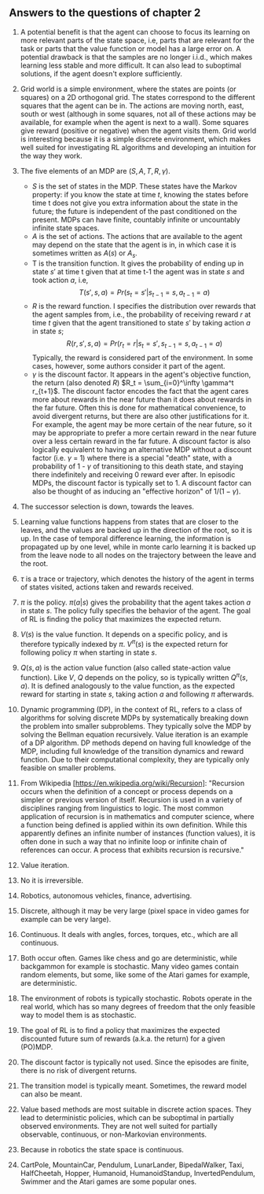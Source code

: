 ## Answers to the questions of chapter 2

1. A potential benefit is that the agent can choose to focus its learning on more relevant parts of the state space, i.e, parts that are relevant for the task or parts that the value function or model has a large error on. A potential drawback is that the samples are no longer i.i.d., which makes learning less stable and more difficult. It can also lead to suboptimal solutions, if the agent doesn't explore sufficiently.

2. Grid world is a simple environment, where the states are points (or squares) on a 2D orthogonal grid. The states correspond to the different squares that the agent can be in. The actions are moving north, east, south or west (although in some squares, not all of these actions may be available, for example when the agent is next to a wall). Some squares give reward (positive or negative) when the agent visits them. Grid world is interesting because it is a simple discrete environment, which makes well suited for investigating RL algorithms and developing an intuition for
the way they work.

3. The five elements of an MDP are $(S, A, T, R, \gamma)$.
    * $S$ is the set of states in the MDP. These states have the Markov property: if you know the state at time $t$, knowing the states before time t does not give you extra information about the state in the future; the future is independent of the past conditioned on the present. MDPs can have finite, countably infinite or uncountably infinite state spaces.
    * $A$ is the set of actions. The actions that are available to the agent may depend on the state that the agent is in, in which case it is sometimes written as $A(s)$ or $A_s$. 
    * T is the transition function. It gives the probability of ending up in state $s'$ at time t given that at time t-1 the agent was in state $s$ and took action $a$, i.e, $$T(s', s, a) = Pr(s_t = s' | s_{t-1} = s, a_{t-1} = a)$$
    * $R$ is the reward function. I specifies the distribution over rewards that the agent samples from, i.e., the probability of receiving reward $r$ at time $t$ given that the agent transitioned to state $s'$ by taking action $a$ in state $s$; $$R(r, s', s, a) = Pr(r_t = r | s_t = s', s_{t-1} = s, a_{t-1} = a)$$ Typically, the reward is considered part of the environment. In some cases, however, some authors consider it part of the agent.   
    * $\gamma$ is the discount factor. It appears in the agent's objective function, the return (also denoted $R$) $R_t = \sum_{i=0}^\infty \gamma^t r_{t+1}$. The discount factor encodes the fact that the agent cares more about rewards in the near future than it does about rewards in the far future. Often this is done for mathematical convenience, to avoid divergent returns, but there are also other justifications for it. For example, the agent may be more certain of the near future, so it may be appropriate to prefer a more certain reward in the near future over a less certain reward in the far future. A discount factor is also logically equivalent to having an alternative MDP without a discount factor (i.e. $\gamma$ = 1) where there is a special "death" state, with a probability of 1 - $\gamma$ of transitioning to this death state, and staying there indefinitely and receiving 0 reward ever after. In episodic MDPs, the discount factor is typically set to 1. A discount factor can also be thought of as inducing an "effective horizon" of $1/(1-\gamma)$.

4. The successor selection is down, towards the leaves.

5. Learning value functions happens from states that are closer to the leaves, and the values are backed up in the direction of the root, so it is up. In the case of temporal difference learning, the information is propagated up by one
level, while in monte carlo learning it is backed up from the leave node to all nodes on the trajectory between the leave and the root.

6. $\tau$ is a trace or trajectory, which denotes the history of the agent in terms of states visited, actions taken and rewards received.

7. $\pi$ is the policy. $\pi(a|s)$ gives the probability that the agent takes action $a$ in state $s$. The policy fully specifies the behavior of the agent. The goal of RL is finding the policy that maximizes the expected return.

8. $V(s)$ is the value function. It depends on a specific policy, and is therefore typically indexed by $\pi$. $V^\pi(s)$ is the expected return for following policy $\pi$ when starting in state $s$.

9. $Q(s,a)$ is the action value function (also called state-action value function). Like $V$, $Q$ depends on the policy, so is typically written $Q^\pi(s, a)$. It is defined analogously to the value function, as the expected reward for starting in state $s$, taking action $a$ and following $\pi$ afterwards.

10. Dynamic programming (DP), in the context of RL, refers to a class of algorithms for solving discrete MDPs by systematically breaking down the problem into smaller subproblems. They typically solve the MDP by solving the Bellman equation recursively. Value iteration is an example of a DP algorithm. DP methods depend on having full knowledge of the MDP, including full knowledge of the transition dynamics and reward function. Due to their computational complexity, they are typically only feasible on smaller problems.

11. From Wikipedia [https://en.wikipedia.org/wiki/Recursion]: "Recursion occurs when the definition of a concept or process depends on a simpler or previous version of itself. Recursion is used in a variety of disciplines ranging from linguistics to logic. The most common application of recursion is in mathematics and computer science, where a function being defined is applied within its own definition. While this apparently defines an infinite number of instances (function values), it is often done in such a way that no infinite loop or infinite chain of references can occur.
A process that exhibits recursion is recursive."

12. Value iteration.

13. No it is irreversible.

14. Robotics, autonomous vehicles, finance, advertising.

15. Discrete, although it may be very large (pixel space in video games for example can be very large).

16. Continuous. It deals with angles, forces, torques, etc., which are all continuous.

17. Both occur often. Games like chess and go are deterministic, while backgammon for example is stochastic. Many video games contain random elements, but some, like some of the Atari games for example, are deterministic.

18. The environment of robots is typically stochastic. Robots operate in the real world, which has so many degrees of freedom that the only feasible way to model them is as stochastic.

19. The goal of RL is to find a policy that maximizes the expected discounted future sum of rewards (a.k.a. the return) for a given (PO)MDP.

20. The discount factor is typically not used. Since the episodes are finite, there is no risk of divergent returns.

21. The transition model is typically meant. Sometimes, the reward model can also be meant.

22. Value based methods are most suitable in discrete action spaces. They lead to deterministic policies, which can be suboptimal in partially observed environments. They are not well suited for partially observable, continuous, or non-Markovian environments. 

23. Because in robotics the state space is continuous.

24. CartPole, MountainCar, Pendulum, LunarLander, BipedalWalker, Taxi, HalfCheetah, Hopper, Humanoid, HumanoidStandup, InvertedPendulum, Swimmer and the Atari games are some popular ones.